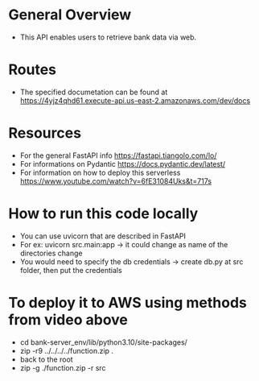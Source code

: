 # General Overview
- This API enables users to retrieve bank data via web. 

# Routes
- The specified documetation can be found at https://4yjz4qhd61.execute-api.us-east-2.amazonaws.com/dev/docs

# Resources
- For the general FastAPI info https://fastapi.tiangolo.com/lo/ 
- For informations on Pydantic https://docs.pydantic.dev/latest/
- For information on how to deploy this serverless https://www.youtube.com/watch?v=6fE31084Uks&t=717s

# How to run this code locally
- You can use uvicorn that are described in FastAPI 
- For ex: uvicorn src.main:app -> it could change as name of the directories change
- You would need to specify the db credentials -> create db.py at src folder, then put the credentials

# To deploy it to AWS using methods from video above

- cd bank-server_env/lib/python3.10/site-packages/
- zip -r9 ../../../../function.zip .
- back to the root
- zip -g ./function.zip -r src

